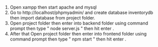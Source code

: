 1. Open xampp then start apache and mysql
2. Go to http://localhost/phpmyadmin/ and create database inventorydb then import database from project folder.
3. Open project folder then enter into backend folder using command prompt then type " node server.js " then hit enter .
4. After that Open project folder then enter into frontend folder using command prompt then type " npm start " then hit enter .
